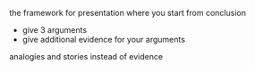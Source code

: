 the framework for presentation where you start from conclusion 
- give 3 arguments
- give additional evidence for your arguments 

analogies and stories instead of evidence